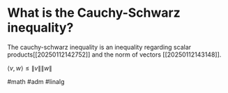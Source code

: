 # What is the Cauchy-Schwarz inequality? 
The cauchy-schwarz inequality is an inequality regarding scalar products[[20250112142752]] and the norm of vectors [[20250112143148]].

$\langle v,w\rangle \le \| v \| \|w\|$

#math #adm #linalg